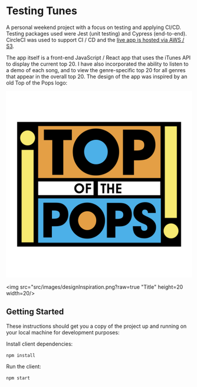 # Testing Tunes

A personal weekend project with a focus on testing and applying CI/CD. Testing packages used were Jest (unit testing) and Cypress (end-to-end). CircleCI was used to support CI / CD and the [live app is hosted via AWS / S3](http://testing-tunes-lc.s3-website.eu-west-2.amazonaws.com/).

The app itself is a front-end JavaScript / React app that uses the iTunes API to display the current top 20. I have also incorporated the ability to listen to a demo of each song, and to view the genre-specific top 20 for all genres that appear in the overall top 20. The design of the app was inspired by an old Top of the Pops logo:

![Image of Top of the Pops logo](src/images/designInspiration.png?raw=true "Title")

<img src="src/images/designInspiration.png?raw=true "Title" height=20 width=20/>






## Getting Started
These instructions should get you a copy of the project up and running on your local machine for development purposes:

Install client dependencies:
```
npm install
```

Run the client:
```
npm start
```
